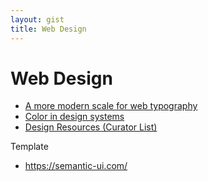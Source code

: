 ```yaml
---
layout: gist
title: Web Design
---
```


# Web Design

- [A more modern scale for web typography](http://typecast.com/blog/a-more-modern-scale-for-web-typography)
- [Color in design systems](https://medium.com/eightshapes-llc/color-in-design-systems-a1c80f65fa3)
- [Design Resources (Curator List)](https://github.com/skullface/design-resources)

Template
- https://semantic-ui.com/
